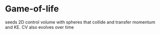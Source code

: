 # Game-of-life
seeds 2D control volume with spheres that collide and transfer momentum and KE. CV also evolves over time
